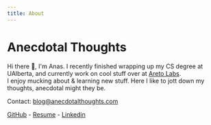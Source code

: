 ```yaml
---
title: About
---
```


# Anecdotal Thoughts

Hi there 👋, I'm Anas. I recently finished wrapping up my CS degree at UAlberta, and currently work on cool stuff over at [Areto Labs](https://www.aretolabs.com/).  
I enjoy mucking about & learning new stuff. Here I like to jott down my thoughts, anecdotal might they be.
  
  
Contact: [blog@anecdotalthoughts.com](mailto:blog@anecdotalthoughts.com)

[GitHub](https://github.com/amohamed11/) - [Resume](https://raw.githubusercontent.com/amohamed11/amohamed.io/resume/Resume.pdf) - [Linkedin](https://www.linkedin.com/in/amohamed11/)
